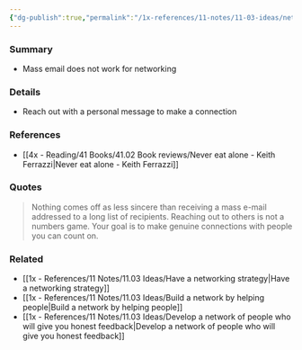 ```yaml
---
{"dg-publish":true,"permalink":"/1x-references/11-notes/11-03-ideas/networking-is-not-a-mass-numbers-game/","title":"Networking is not a mass numbers game","created":"2025-03-14T15:11:22.294+03:00","updated":"2025-03-14T15:11:22.294+03:00"}
---
```



### Summary
- Mass email does not work for networking

### Details
- Reach out with a personal message to make a connection

### References
- [[4x - Reading/41 Books/41.02 Book reviews/Never eat alone - Keith Ferrazzi\|Never eat alone - Keith Ferrazzi]]

### Quotes
> Nothing comes off as less sincere than receiving a mass e-mail addressed to a long list of recipients. Reaching out to others is not a numbers game. Your goal is to make genuine connections with people you can count on.


### Related
- [[1x - References/11 Notes/11.03 Ideas/Have a networking strategy\|Have a networking strategy]]
- [[1x - References/11 Notes/11.03 Ideas/Build a network by helping people\|Build a network by helping people]]
- [[1x - References/11 Notes/11.03 Ideas/Develop a network of people who will give you honest feedback\|Develop a network of people who will give you honest feedback]]